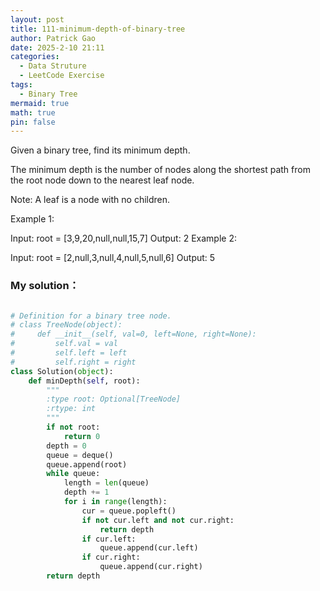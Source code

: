 ```yaml
---
layout: post
title: 111-minimum-depth-of-binary-tree
author: Patrick Gao
date: 2025-2-10 21:11
categories:
  - Data Struture
  - LeetCode Exercise
tags:
  - Binary Tree
mermaid: true
math: true
pin: false
---
```

Given a binary tree, find its minimum depth.

The minimum depth is the number of nodes along the shortest path from the root node down to the nearest leaf node.

Note: A leaf is a node with no children.

 

Example 1:


Input: root = [3,9,20,null,null,15,7]
Output: 2
Example 2:

Input: root = [2,null,3,null,4,null,5,null,6]
Output: 5



### My solution：
```python

# Definition for a binary tree node.
# class TreeNode(object):
#     def __init__(self, val=0, left=None, right=None):
#         self.val = val
#         self.left = left
#         self.right = right
class Solution(object):
    def minDepth(self, root):
        """
        :type root: Optional[TreeNode]
        :rtype: int
        """
        if not root:
            return 0
        depth = 0
        queue = deque()
        queue.append(root)
        while queue:
            length = len(queue)
            depth += 1
            for i in range(length):
                cur = queue.popleft()
                if not cur.left and not cur.right:
                    return depth
                if cur.left:
                    queue.append(cur.left)
                if cur.right:
                    queue.append(cur.right)
        return depth
        
        
